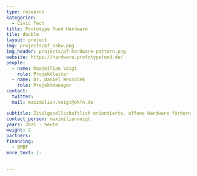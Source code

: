 ```yaml
---
type: research
kategorien:
  - Civic Tech
title: Prototype Fund Hardware
tile: double
layout: project
img: projects/pf_oshw.png
img_header: projects/pf-hardware-pattern.png
website: https://hardware.prototypefund.de/
people:
  - name: Maximilian Voigt
    role: Projektleiter
  - name: Dr. Daniel Wessolek
    role: Projektmanager
contact:
  twitter:
  mail: maximilian.voigt@okfn.de

subtitle: Zivilgesellschaftlich orientierte, offene Hardware fördern
contact_person: maximilianvoigt
years: 2021 - heute
weight: 2
partners:
financing:
  - BMBF
more_text: |-
    

---
```



